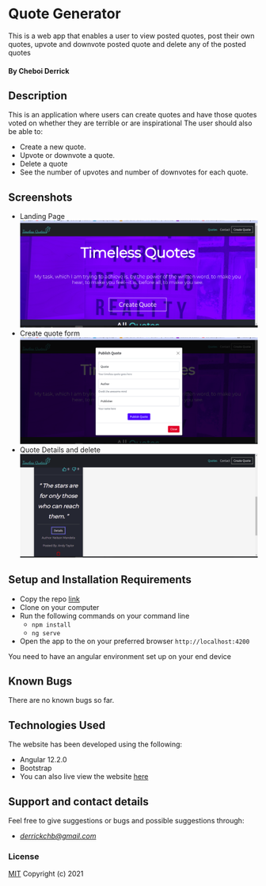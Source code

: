 # Quote Generator
This is a web app that enables a user to view posted quotes, post their own quotes, upvote and downvote posted quote and delete any of the posted quotes
#### By Cheboi Derrick
## Description
This is an application where users can create quotes and have those quotes voted on whether they are terrible or are inspirational
The user should also be able to:
- Create a new quote.
- Upvote or downvote a quote.
- Delete a quote
- See the number of upvotes and number of downvotes for each quote.

## Screenshots
- Landing Page
    <img src="./src/assets/landing.png">
- Create quote form
    <img src="./src/assets/form.png">
- Quote Details and delete
    <img src="./src/assets/details.png">


## Setup and Installation Requirements
* Copy the repo [link](https://github.com/CheboiDerrick/angular-quote-generator)
* Clone on your computer
* Run the following commands on your command line
    - ``npm install``
    - `ng serve`
* Open the app to the on your preferred browser `http://localhost:4200`

You need to have an angular environment set up on your end device

## Known Bugs
There are no known bugs so far.

## Technologies Used
The website has been developed using the following:
- Angular 12.2.0
- Bootstrap
- You can also live view the website [here](https://cheboiderrick.github.io/pizzacart/)

## Support and contact details
Feel free to give suggestions or bugs and possible suggestions through:
- *derrickchb@gmail.com*
### License
[MIT](https://github.com/CheboiDerrick/angular-quote-generator/blob/main/LICENSE)
Copyright (c) 2021

